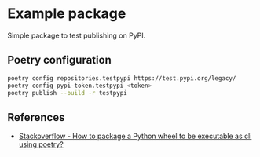 # Example package

Simple package to test publishing on PyPI.

## Poetry configuration

```bash
poetry config repositories.testpypi https://test.pypi.org/legacy/
poetry config pypi-token.testpypi <token>
poetry publish --build -r testpypi 
```

## References

- [Stackoverflow - How to package a Python wheel to be executable as cli using poetry?](https://stackoverflow.com/questions/70398864/how-to-package-a-python-wheel-to-be-executable-as-cli-using-poetry)